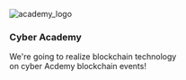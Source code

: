 
![academy_logo](https://user-images.githubusercontent.com/38258624/43077006-d4b5a8de-8e8e-11e8-95a4-2d2db27440da.png)
### Cyber Academy
We're going to realize blockchain technology
<br>on cyber Acdemy blockchain events!

